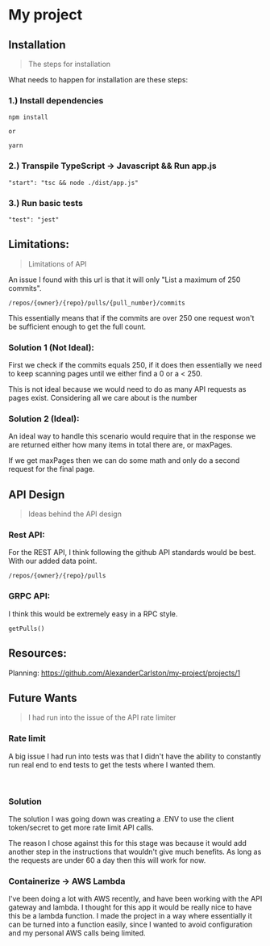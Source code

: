# My project





## Installation

> The steps for installation

What needs to happen for installation are these steps:

### 1.) Install dependencies

```
npm install

or

yarn
```

### 2.) Transpile TypeScript -> Javascript && Run app.js

```
"start": "tsc && node ./dist/app.js"
```


### 3.) Run basic tests


```
"test": "jest"
```

## Limitations:

> Limitations of API

An issue I found with this url is that it will only "List a maximum of 250 commits".

```
/repos/{owner}/{repo}/pulls/{pull_number}/commits
```

This essentially means that if the commits are over 250 one request won't be sufficient enough to get the full count.

### Solution 1 (Not Ideal):

First we check if the commits equals 250, if it does then essentially we need to keep scanning pages until we either find a 0 or a < 250.

This is not ideal because we would need to do as many API requests as pages exist. Considering all we care about is the number

### Solution 2 (Ideal):

An ideal way to handle this scenario would require that in the response we are returned either how many items in total there are, or maxPages. 

If we get maxPages then we can do some math and only do a second request for the final page.








## API Design

> Ideas behind the API design

### Rest API:

For the REST API, I think following the github API standards would be best. With our added data point.

```
/repos/{owner}/{repo}/pulls
```

### GRPC API:

I think this would be extremely easy in a RPC style.

```
getPulls()
```


## Resources:

Planning: https://github.com/AlexanderCarlston/my-project/projects/1



## Future Wants

> I had run into the issue of the API rate limiter


### Rate limit

A big issue I had run into tests was that I didn't have the ability to constantly run real end to end tests to get the tests where I wanted them.

<br>

### Solution

The solution I was going down was creating a .ENV to use the client token/secret to get more rate limit API calls.


The reason I chose against this for this stage was because it would add another step in the instructions that wouldn't give much benefits. As long as the requests are under 60 a day then this will work for now.


### Containerize -> AWS Lambda


I've been doing a lot with AWS recently, and have been working with the API gateway and lambda. I thought for this app it would be really nice to have this be a lambda function. I made the project in a way where essentially it can be turned into a function easily, since I wanted to avoid configuration and my personal AWS calls being limited.